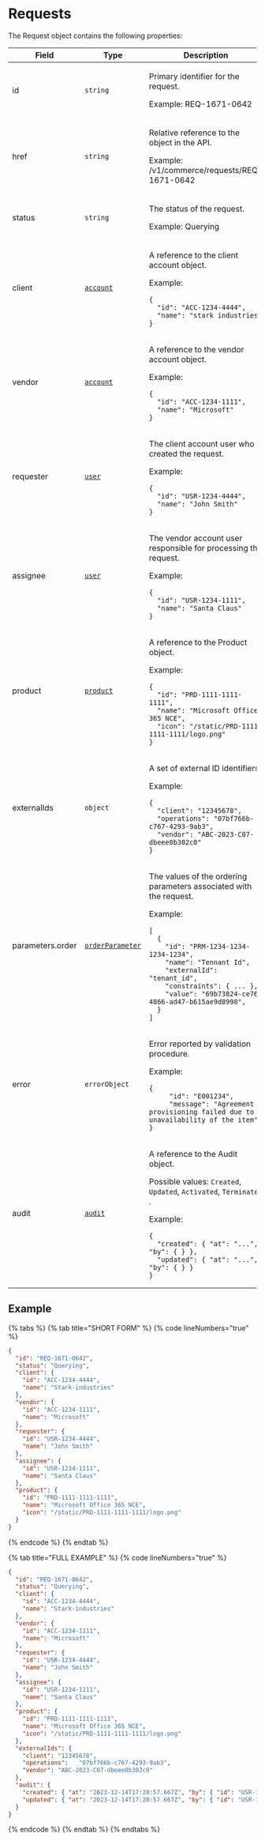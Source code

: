 # Requests

The Request object contains the following properties:

<table><thead><tr><th width="178">Field</th><th width="167">Type</th><th>Description</th></tr></thead><tbody><tr><td>id</td><td><code>string</code></td><td><p>Primary identifier for the request.</p><p>Example: REQ-1671-0642</p></td></tr><tr><td>href</td><td><code>string</code></td><td><p>Relative reference to the object in the API.</p><p>Example: /v1/commerce/requests/REQ-1671-0642</p></td></tr><tr><td>status</td><td><code>string</code></td><td><p>The status of the request.</p><p>Example: Querying</p></td></tr><tr><td>client</td><td><a href="../../accounts-api/account/#account-object"><code>account</code></a></td><td><p>A reference to the client account object.</p><p>Example:</p><pre class="language-json" data-overflow="wrap"><code class="lang-json">{ 
  "id": "ACC-1234-4444",
  "name": "stark industries"
}
</code></pre></td></tr><tr><td>vendor</td><td><a href="../../accounts-api/account/"><code>account</code></a></td><td><p>A reference to the vendor account object.</p><p>Example:</p><pre class="language-json" data-overflow="wrap"><code class="lang-json">{ 
  "id": "ACC-1234-1111",
  "name": "Microsoft"
}
</code></pre></td></tr><tr><td>requester</td><td><a href="../../accounts-api/users/#user-object"><code>user</code></a></td><td><p>The client account user who created the request.</p><p>Example:</p><pre class="language-json"><code class="lang-json">{ 
  "id": "USR-1234-4444",
  "name": "John Smith"
}
</code></pre></td></tr><tr><td>assignee</td><td><a href="../../accounts-api/users/#user-object"><code>user</code></a></td><td><p>The vendor account user responsible for processing the request.</p><p>Example:</p><pre class="language-json" data-overflow="wrap"><code class="lang-json">{ 
  "id": "USR-1234-1111",
  "name": "Santa Claus"
}
</code></pre></td></tr><tr><td>product</td><td><a href="../../catalog-api/product/"><code>product</code></a></td><td><p>A reference to the Product object.</p><p>Example:</p><pre class="language-json" data-overflow="wrap"><code class="lang-json">{
  "id": "PRD-1111-1111-1111",
  "name": "Microsoft Office 365 NCE",
  "icon": "/static/PRD-1111-1111-1111/logo.png"
}
</code></pre></td></tr><tr><td>externalIds</td><td><code>object</code></td><td><p>A set of external ID identifiers.</p><p>Example:</p><pre class="language-json" data-overflow="wrap"><code class="lang-json">{
  "client": "12345678",
  "operations":	"07bf766b-c767-4293-9ab3",
  "vendor": "ABC-2023-C07-dbeee0b302c0"
}
</code></pre></td></tr><tr><td>parameters.order</td><td><a href="../../common-api-objects/order-parameter.md"><code>orderParameter</code></a></td><td><p>The values of the ordering parameters associated with the request.</p><p>Example:</p><pre class="language-json" data-overflow="wrap"><code class="lang-json">[
  {
    "id": "PRM-1234-1234-1234-1234",
    "name": "Tennant Id",
    "externalId": "tenant_id",
    "constraints": { ... },
    "value": "69b73824-ce76-4866-ad47-b615ae9d8998",
  }
]
</code></pre></td></tr><tr><td>error</td><td><code>errorObject</code></td><td><p>Error reported by validation procedure.</p><p>Example:</p><pre class="language-json" data-overflow="wrap"><code class="lang-json">{
     "id": "E001234",
     "message": "Agreement provisioning failed due to unavailability of the item"
}
</code></pre></td></tr><tr><td>audit</td><td><a href="../../common-api-objects/audit.md"><code>audit</code></a></td><td><p>A reference to the Audit object.</p><p>Possible values: <code>Created</code>, <code>Updated</code>, <code>Activated</code>, <code>Terminated</code> .</p><p>Example:</p><pre class="language-json" data-overflow="wrap"><code class="lang-json">{
  "created": { "at": "...", "by": { } },
  "updated": { "at": "...", "by": { } }
}
</code></pre></td></tr></tbody></table>

## Example <a href="#example" id="example"></a>

{% tabs %}
{% tab title="SHORT FORM" %}
{% code lineNumbers="true" %}
```json
{
  "id": "REQ-1671-0642",
  "status": "Querying",
  "client": { 
    "id": "ACC-1234-4444",
    "name": "Stark-industries"
  },
  "vendor": { 
    "id": "ACC-1234-1111",
    "name": "Microsoft"
  },
  "requester": { 
    "id": "USR-1234-4444",
    "name": "John Smith"
  },
  "assignee": { 
    "id": "USR-1234-1111",
    "name": "Santa Claus"
  },
  "product": {
    "id": "PRD-1111-1111-1111",
    "name": "Microsoft Office 365 NCE",
    "icon": "/static/PRD-1111-1111-1111/logo.png"
  }
}
```
{% endcode %}
{% endtab %}

{% tab title="FULL EXAMPLE" %}
{% code lineNumbers="true" %}
```json
{
  "id": "REQ-1671-0642",
  "status": "Querying",
  "client": { 
    "id": "ACC-1234-4444",
    "name": "Stark-industries"
  },
  "vendor": { 
    "id": "ACC-1234-1111",
    "name": "Microsoft"
  },
  "requester": { 
    "id": "USR-1234-4444",
    "name": "John Smith"
  },
  "assignee": { 
    "id": "USR-1234-1111",
    "name": "Santa Claus"
  },
  "product": {
    "id": "PRD-1111-1111-1111",
    "name": "Microsoft Office 365 NCE",
    "icon": "/static/PRD-1111-1111-1111/logo.png"
  },
  "externalIds": {
    "client": "12345678",
    "operations":	"07bf766b-c767-4293-9ab3",
    "vendor": "ABC-2023-C07-dbeee0b302c0"
  },
  "audit": {
    "created": { "at": "2023-12-14T17:28:57.667Z", "by": { "id": "USR-1234-1234", "name": "John Smith" } },
    "updated": { "at": "2023-12-14T17:28:57.667Z", "by": { "id": "USR-1234-1234", "name": "John Smith" } }
  }
}
```
{% endcode %}
{% endtab %}
{% endtabs %}
